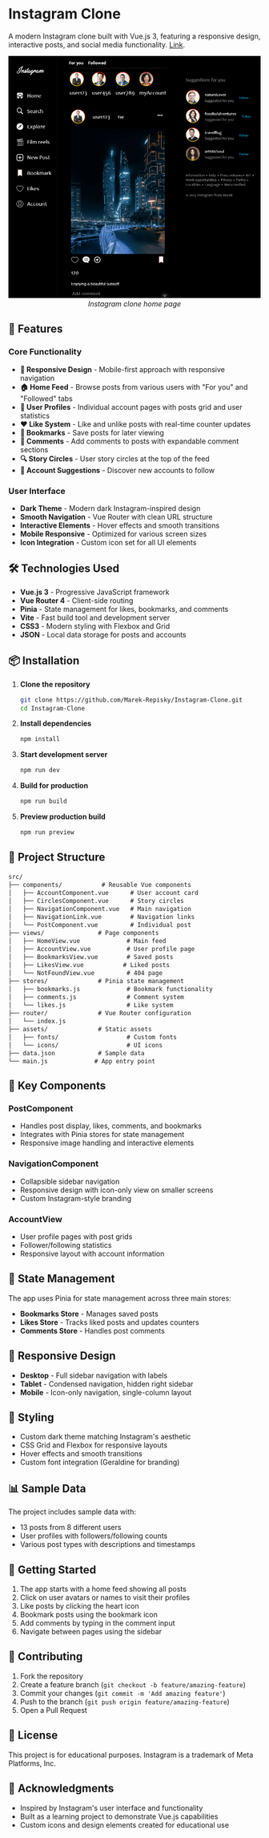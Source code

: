 # Instagram Clone

A modern Instagram clone built with Vue.js 3, featuring a responsive design, interactive posts, and social media functionality. [Link](https://portfolio-instaclone.netlify.app). 
<p align="center">
  <img src="https://github.com/Marek-Repisky/Instagram-Clone/blob/main/Instagram clone home page.png" alt="Instagram clone home page">
  <br />
  <i>Instagram clone home page</i>
</p>

## 🚀 Features

### Core Functionality
- **📱 Responsive Design** - Mobile-first approach with responsive navigation
- **🏠 Home Feed** - Browse posts from various users with "For you" and "Followed" tabs
- **👤 User Profiles** - Individual account pages with posts grid and user statistics
- **❤️ Like System** - Like and unlike posts with real-time counter updates
- **🔖 Bookmarks** - Save posts for later viewing
- **💬 Comments** - Add comments to posts with expandable comment sections
- **🔍 Story Circles** - User story circles at the top of the feed
- **📝 Account Suggestions** - Discover new accounts to follow

### User Interface
- **Dark Theme** - Modern dark Instagram-inspired design
- **Smooth Navigation** - Vue Router with clean URL structure
- **Interactive Elements** - Hover effects and smooth transitions
- **Mobile Responsive** - Optimized for various screen sizes
- **Icon Integration** - Custom icon set for all UI elements

## 🛠️ Technologies Used

- **Vue.js 3** - Progressive JavaScript framework
- **Vue Router 4** - Client-side routing
- **Pinia** - State management for likes, bookmarks, and comments
- **Vite** - Fast build tool and development server
- **CSS3** - Modern styling with Flexbox and Grid
- **JSON** - Local data storage for posts and accounts

## 📦 Installation

1. **Clone the repository**
   ```bash
   git clone https://github.com/Marek-Repisky/Instagram-Clone.git
   cd Instagram-Clone
   ```

2. **Install dependencies**
   ```bash
   npm install
   ```

3. **Start development server**
   ```bash
   npm run dev
   ```

4. **Build for production**
   ```bash
   npm run build
   ```

5. **Preview production build**
   ```bash
   npm run preview
   ```

## 📁 Project Structure

```
src/
├── components/           # Reusable Vue components
│   ├── AccountComponent.vue      # User account card
│   ├── CirclesComponent.vue      # Story circles
│   ├── NavigationComponent.vue   # Main navigation
│   ├── NavigationLink.vue        # Navigation links
│   └── PostComponent.vue         # Individual post
├── views/               # Page components
│   ├── HomeView.vue             # Main feed
│   ├── AccountView.vue          # User profile page
│   ├── BookmarksView.vue        # Saved posts
│   ├── LikesView.vue           # Liked posts
│   └── NotFoundView.vue         # 404 page
├── stores/              # Pinia state management
│   ├── bookmarks.js             # Bookmark functionality
│   ├── comments.js              # Comment system
│   └── likes.js                 # Like system
├── router/              # Vue Router configuration
│   └── index.js
├── assets/              # Static assets
│   ├── fonts/                   # Custom fonts
│   └── icons/                   # UI icons
├── data.json            # Sample data
└── main.js             # App entry point
```

## 🎯 Key Components

### PostComponent
- Handles post display, likes, comments, and bookmarks
- Integrates with Pinia stores for state management
- Responsive image handling and interactive elements

### NavigationComponent
- Collapsible sidebar navigation
- Responsive design with icon-only view on smaller screens
- Custom Instagram-style branding

### AccountView
- User profile pages with post grids
- Follower/following statistics
- Responsive layout with account information

## 🔧 State Management

The app uses Pinia for state management across three main stores:

- **Bookmarks Store** - Manages saved posts
- **Likes Store** - Tracks liked posts and updates counters
- **Comments Store** - Handles post comments

## 📱 Responsive Design

- **Desktop** - Full sidebar navigation with labels
- **Tablet** - Condensed navigation, hidden right sidebar
- **Mobile** - Icon-only navigation, single-column layout

## 🎨 Styling

- Custom dark theme matching Instagram's aesthetic
- CSS Grid and Flexbox for responsive layouts
- Hover effects and smooth transitions
- Custom font integration (Geraldine for branding)

## 📊 Sample Data

The project includes sample data with:
- 13 posts from 8 different users
- User profiles with followers/following counts
- Various post types with descriptions and timestamps

## 🚀 Getting Started

1. The app starts with a home feed showing all posts
2. Click on user avatars or names to visit their profiles
3. Like posts by clicking the heart icon
4. Bookmark posts using the bookmark icon
5. Add comments by typing in the comment input
6. Navigate between pages using the sidebar

## 🤝 Contributing

1. Fork the repository
2. Create a feature branch (`git checkout -b feature/amazing-feature`)
3. Commit your changes (`git commit -m 'Add amazing feature'`)
4. Push to the branch (`git push origin feature/amazing-feature`)
5. Open a Pull Request

## 📄 License

This project is for educational purposes. Instagram is a trademark of Meta Platforms, Inc.

## 🙏 Acknowledgments

- Inspired by Instagram's user interface and functionality
- Built as a learning project to demonstrate Vue.js capabilities
- Custom icons and design elements created for educational use
